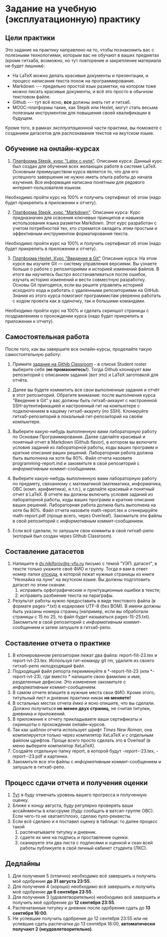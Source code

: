 # Задание на учебную (эксплуатационную) практику

## Цели практики
Это задание на практику направлено на то, чтобы познакомить вас с полезными технологиями, которым вас не обучают в ваших предметах (кроме гитхаба, возможно, но тут повторение и закрепление материала не будет лишним): 
* На LaTeX можно делать красивые документы и презентации, и процесс написания текста похож на программирование.
* Markdown --- предельно простой язык разметки, на котором тоже можно писать красивые документы, и всё это просто в обычном текстовом файле.
* Github --- тут всё ясно, **все** должны знать гит и гитхаб.
* МООС-платформы такие, как Stepik или Hexlet, могут стать весьма полезным инструментом для повышения своей квалификации в будущем.

Кроме того, в рамках *эксплуатационной* части практики, вы поможете с созданием датасетов для распознавания текстов на якутском языке.

## Обучение на онлайн-курсах
1. [Платформа Stepik, курс "Latex с нуля"](https://stepik.org/course/197114).
Описание курса: Данный курс был создан для обучения всех желающих работе в системе LaTeX. 
Основным преимуществом курса является то, что для его успешного завершения не нужно иметь опыта работы до начала изучения. Вся информация написана понятным для рядового интернет-пользователя языком.

Необходимо пройти курс на 100% и получить сертификат об этом (надо будет прикрепить в приложении к отчету).

2. [Платформа Stepik, курс "Markdown"](https://stepik.org/course/187888).
Описание курса: Курс предназначен для освоения ключевых принципов и навыков использования языка разметки Markdown. Этот курс разработан с учетом потребностей тех, кто стремится овладеть этим простым и эффективным инструментом форматирования текста. 

Необходимо пройти курс на 100\% и получить сертификат об этом (надо будет прикрепить в приложении к отчету).

3. [Платформа Hexlet, Курс "Введение в Git"](https://ru.hexlet.io/courses/intro_to_git)
Описание курса: На этом курсе вы изучите Git — систему управления версиями. Вы узнаете больше о работе с репозиториями и историей изменений файлов. 
В итоге вы научитесь быстро восстанавливаться после ошибок, изучать историю изменений и вести совместную разработку. Основы Git пригодятся, если вы решите управлять историей исходного кода и работать с удаленными репозиториями на GitHub. Знания из этого курса помогают программистам уверенно работать с кодом проекта как в одиночку, так и большими командами.

Необходимо пройти курс на 100\% и сделать скриншот страницы с поздравлением о прохождении курса (надо будет прикрепить в приложении к отчету).

## Самостоятельная работа
После того, как вы завершите все онлайн-курсы, проделайте такую самостоятельную работу:
1. Примите [задание на Githib Classroom](https://classroom.github.com/a/uoFc-gql) - в списке Student roster выберите себя (**не промахнитесь!**). Тогда Github клонирует вам репозиторий с описанием задания (вот это) и LaTeX заготовкой для отчёта. 

2. Далее вы будете коммитить все свои выполненные задания и отчёт в этот репозиторий. Обратите внимание: после выполнения курса "Введение в Git" у вас *должны* быть гитхаб-аккаунт с настроенной SSH-аутентификацией и настроенный гит на компьютере с подключением в кашему гитхаб-акаунту (по SSH). Клонируйте гитхаб-репозиторий в локальный гит-репозиторий на своём компьютере.

3. Выберите какую-нибудь выполненную вами лабораторную работу по Основам Программирования. Далее сделайте красивый и понятный отчет в Markdown (Github flavor), в котором вы включите условия заданий из лабораторной работы, коды ваших программ и краткие описания ваших решений. Лабораторная работа должна быть выполнена на хотя бы 80%. 
Файл отчета назовите programming-report.md и закомитьте в свой репозиторий с *информативным* коммит-сообщением.

4. Выберите какую-нибудь выполненную вами лабораторную работу по предмету, связанному с математикой (математика, информатика, ОВС (комп. арифметика), и.т.п.), и сделайте красивый и понятный отчет в LaTeX. В отчете вы должны включить условия заданий из лабораторной работы, коды ваших программ и краткие описания ваших решений. Лабораторная работа должна быть выполнена на хотя бы 80%.
Файл отчета назовите math-report.tex и сгенерируйте math-report.pdf (проще всего, через Overleaf). Закомитьте эти файлы в свой репозиторий с *информативным* коммит-сообщением.

5. Если всё сделали, то запушьте свои коммиты в свой гитхаб-репо (который был создан через GIthub Classroom).

## Составление датасетов
1. Напишите в <dv.nikiforov@s-vfu.ru> письмо с темой "УЭП: датасет", в тексте только укажите своё ФИО и группу. Тогда я вам в ответ номер папки [отсюда](https://disk.yandex.ru/d/0CKAeELEdDXDcQ), в которой лежат нужные страницы из книги "Незнайка на луне" на якутском языке. Вы должны подготовить датасет по этим сканам:
   1. исправить орфографические и пунктуационные ошибки в тексте;
   2. исправить разбиение текста на параграфы.
2. Результат работы нужно предоставить в виде текстового файла (в формате pages-*.txt) в кодировке UTF-8 (без BOM). В имени должны быть указаны номера страниц (например, если вы обработали страницы с 15 по 25, то файл будет называться pages-15-25.txt). Закомитьте в свой репозиторий с *информативным* коммит-сообщением и затем запушьте в гитхаб-репо.

## Составление отчета о практике
1. В клонированном репозитории лежат два файла: report-fiit-23.tex и report-ivt-23.tex. Используя гит-команду git rm, удалите из своего гитхаб-репо *неподходящий* файл.
2. Подходящий файл репорта переименуйте в *-report-fiit-23 (или *-report-ivt-23), где вместо * напишите свою фамилию и имя, разделенные дефисом. Это изменение закомитьте с *информативным* коммит-сообщением.
3. В самом отчете впишите в нужные места свои ФИО. Кроме этого, титульный лист и дневник практики никак **не меняете!**
4. В остальных местах отчета *ёмко* и ясно опишите, что вы сделали. Должно получиться **не менее двух страниц**, не считая титулки, дневника и приложений.
5. В приложение к отчету прикладываете ваши сертификаты и скриншоты о прохождении онлайн-курсов.
6. Так как шаблон отчета использует шрифт *Times New Roman*, она компилируется только через компилятор XeLaTeX и с отдельным файлом щрифтов. Проще всего просто сделать это в Overleaf (в меню выберите компилятор XeLaTeX).
7. Создайте отдельную папку report, в которой будут *-report-*-23.tex, *-report-*-23.pdf и картинки.
8. Закомитьте все эти файлы с *информативным* коммит-сообщением и запушьте в гитхаб-репо.

## Процесс сдачи отчета и получения оценки
1. [Тут](https://docs.google.com/spreadsheets/d/1scbGRsVdK54t4QSSUxelb_ekDgAaUYeJuKsGKHKYWkI/edit?gid=891065044#gid=891065044) я буду отмечать уровень вашего прогресса и полученную оценку.
2. Ближе к концу августа, буду регулярно проверять ваши ассайнменты в классруме (буду сообщать в ватсап-группе ОВС). Если чего-то не хватает/плохо, сделаю пулл-реквесты.
3. Если всё сделано и я поставил оценку в таблице: то далее процесс такой 
   1. распечатываете титулку и дневник.
   2. сдаете их мне на подпись и проставление оценки.
   3. сканируете эти два листа с подписями и оценкой и скан всей работы публикуете в свой личный кабинет студента (ЛКС).
   
## Дедлайны
1. Для получения 5 (отлично) необходимо всё завершить и получить моё одобрение **до 31 августа 23:55**.
2. Для получения 4 (хорошо) необходимо всё завершить и получить моё одобрение **до 6 сентября 23:55**.
3. Для получения 3 (удовлетворительно) необходимо всё завершить и получить моё одобрение до **12 сентября 23:55**.
4. Распечатанные титулку и дневник после одобрения сдать до **13 сентября 16:00**.
5. Не успевшие получить одобрение до 12 сентября 23:55 или не успевшие сдать распечатки до 13 сентября 16:00, **автоматически получают 2 (неудовлетворительно)**.

